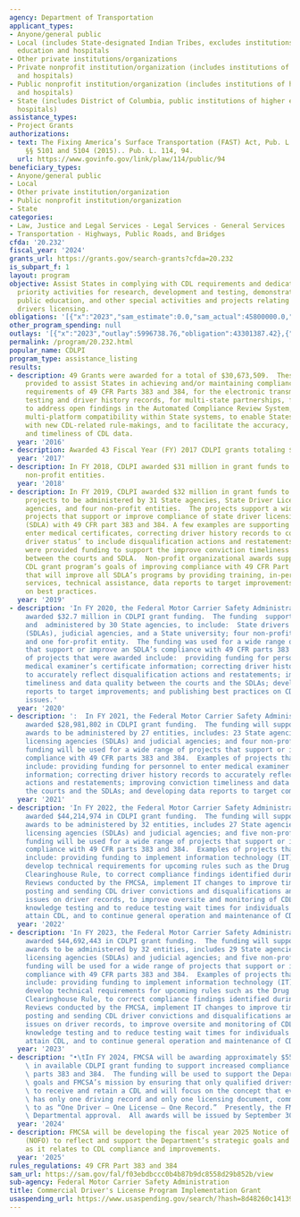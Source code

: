 ```yaml
---
agency: Department of Transportation
applicant_types:
- Anyone/general public
- Local (includes State-designated Indian Tribes, excludes institutions of higher
  education and hospitals
- Other private institutions/organizations
- Private nonprofit institution/organization (includes institutions of higher education
  and hospitals)
- Public nonprofit institution/organization (includes institutions of higher education
  and hospitals)
- State (includes District of Columbia, public institutions of higher education and
  hospitals)
assistance_types:
- Project Grants
authorizations:
- text: The Fixing America’s Surface Transportation (FAST) Act, Pub. L. No. 114-94,
    §§ 5101 and 5104 (2015).. Pub. L. 114, 94.
  url: https://www.govinfo.gov/link/plaw/114/public/94
beneficiary_types:
- Anyone/general public
- Local
- Other private institution/organization
- Public nonprofit institution/organization
- State
categories:
- Law, Justice and Legal Services - Legal Services - General Services
- Transportation - Highways, Public Roads, and Bridges
cfda: '20.232'
fiscal_year: '2024'
grants_url: https://grants.gov/search-grants?cfda=20.232
is_subpart_f: 1
layout: program
objective: Assist States in complying with CDL requirements and dedicate funding to
  priority activities for research, development and testing, demonstration projects,
  public education, and other special activities and projects relating to commercial
  drivers licensing.
obligations: '[{"x":"2023","sam_estimate":0.0,"sam_actual":45800000.0,"usa_spending_actual":42347911.16},{"x":"2024","sam_estimate":0.0,"sam_actual":52030853.0,"usa_spending_actual":49103808.22},{"x":"2025","sam_estimate":0.0,"sam_actual":52030800.0,"usa_spending_actual":-11343.75}]'
other_program_spending: null
outlays: '[{"x":"2023","outlay":5996738.76,"obligation":43301387.42},{"x":"2024","outlay":1739174.69,"obligation":51807060.13},{"x":"2025","outlay":0.0,"obligation":0.0}]'
permalink: /program/20.232.html
popular_name: CDLPI
program_type: assistance_listing
results:
- description: 49 Grants were awarded for a total of $30,673,509.  These awards were
    provided to assist States in achieving and/or maintaining compliance with the
    requirements of 49 CFR Parts 383 and 384, for the electronic transmission of skills
    testing and driver history records, for multi-state partnerships, for training,
    to address open findings in the Automated Compliance Review System, to facilitate
    multi-platform compatibility within State systems, to enable States to comply
    with new CDL-related rule-makings, and to facilitate the accuracy, completeness,
    and timeliness of CDL data.
  year: '2016'
- description: Awarded 43 Fiscal Year (FY) 2017 CDLPI grants totaling $31,200,000.
  year: '2017'
- description: In FY 2018, CDLPI awarded $31 million in grant funds to 39 State and
    non-profit entities.
  year: '2018'
- description: In FY 2019, CDLPI awarded $32 million in grant funds to support 45
    projects to be administered by 31 State agencies, State Driver Licensing or Judicial
    agencies, and four non-profit entities.  The projects support a wide range of
    projects that support or improve compliance of state driver licensing agencies
    (SDLA) with 49 CFR part 383 and 384. A few examples are supporting personnel to
    enter medical certificates, correcting driver history records to correctly reflect
    driver status’ to include disqualification actions and restatements.  Judiciary
    were provided funding to support the improve conviction timeliness and data quality
    between the courts and SDLA.  Non-profit organizational awards support the national
    CDL grant program’s goals of improving compliance with 49 CFR Part 383 and 384
    that will improve all SDLA’s programs by providing training, in-person and online
    services, technical assistance, data reports to target improvements and publications
    on best practices.
  year: '2019'
- description: 'In FY 2020, the Federal Motor Carrier Safety Administration (FMCSA)
    awarded $32.7 million in CDLPI grant funding.  The funding  supported 49 projects
    and  administered by 30 State agencies, to include:  State drivers licensing agencies
    (SDLAs), judicial agencies, and a State university; four non-profit entities;
    and one for-profit entity.  The funding was used for a wide range of projects
    that support or improve an SDLA’s compliance with 49 CFR parts 383 and 384.  Examples
    of projects that were awarded include:  providing funding for personnel to enter
    medical examiner’s certificate information; correcting driver history records
    to accurately reflect disqualification actions and restatements; improving conviction
    timeliness and data quality between the courts and the SDLAs; developing data
    reports to target improvements; and publishing best practices on CDL compliance
    issues.'
  year: '2020'
- description: ':  In FY 2021, the Federal Motor Carrier Safety Administration (FMCSA)
    awarded $28,981,802 in CDLPI grant funding.  The funding will support 35 grant
    awards to be administered by 27 entities, includes: 23 State agencies, State driver’s
    licensing agencies (SDLAs) and judicial agencies; and four non-profit entities.  The
    funding will be used for a wide range of projects that support or improve an SDLA’s
    compliance with 49 CFR parts 383 and 384.  Examples of projects that were awarded
    include: providing funding for personnel to enter medical examiner’s certificate
    information; correcting driver history records to accurately reflect disqualification
    actions and restatements; improving conviction timeliness and data quality between
    the courts and the SDLAs; and developing data reports to target compliance improvements.'
  year: '2021'
- description: 'In FY 2022, the Federal Motor Carrier Safety Administration (FMCSA)
    awarded $44,214,974 in CDLPI grant funding.  The funding will support 38 grant
    awards to be administered by 32 entities, includes 27 State agencies, State driver’s
    licensing agencies (SDLAs) and judicial agencies; and five non-profit entities.  The
    funding will be used for a wide range of projects that support or improve an SDLA’s
    compliance with 49 CFR parts 383 and 384.  Examples of projects that were awarded
    include: providing funding to implement information technology (IT) upgrades and
    develop technical requirements for upcoming rules such as the Drug and Alcohol
    Clearinghouse Rule, to correct compliance findings identified during Annual Program
    Reviews conducted by the FMCSA, implement IT changes to improve timeliness for
    posting and sending CDL driver convictions and disqualifications and data quality
    issues on driver records, to improve oversite and monitoring of CDL skills and
    knowledge testing and to reduce testing wait times for individuals looking to
    attain CDL, and to continue general operation and maintenance of CDL operations.'
  year: '2022'
- description: 'In FY 2023, the Federal Motor Carrier Safety Administration (FMCSA)
    awarded $44,692,443 in CDLPI grant funding.  The funding will support 36 grant
    awards to be administered by 32 entities, includes 29 State agencies, State driver’s
    licensing agencies (SDLAs) and judicial agencies; and five non-profit entities.  The
    funding will be used for a wide range of projects that support or improve an SDLA’s
    compliance with 49 CFR parts 383 and 384.  Examples of projects that were awarded
    include: providing funding to implement information technology (IT) upgrades and
    develop technical requirements for upcoming rules such as the Drug and Alcohol
    Clearinghouse Rule, to correct compliance findings identified during Annual Program
    Reviews conducted by the FMCSA, implement IT changes to improve timeliness for
    posting and sending CDL driver convictions and disqualifications and data quality
    issues on driver records, to improve oversite and monitoring of CDL skills and
    knowledge testing and to reduce testing wait times for individuals looking to
    attain CDL, and to continue general operation and maintenance of CDL operations.'
  year: '2023'
- description: "•\tIn FY 2024, FMCSA will be awarding approximately $55.1 million\
    \ in available CDLPI grant funding to support increased compliance with 49 CFR\
    \ parts 383 and 384.  The funding will be used to support the Department’s strategic\
    \ goals and FMCSA’s mission by ensuring that only qualified drivers are eligible\
    \ to receive and retain a CDL and will focus on the concept that every driver\
    \ has only one driving record and only one licensing document, commonly referred\
    \ to as “One Driver – One License – One Record.”  Presently, the FMCSA is awaiting\
    \ Departmental approval.  All awards will be issued by September 30, 2024."
  year: '2024'
- description: FMCSA will be developing the fiscal year 2025 Notice of Funding Opportunity
    (NOFO) to reflect and support the Department’s strategic goals and priorities
    as it relates to CDL compliance and improvements.
  year: '2025'
rules_regulations: 49 CFR Part 383 and 384
sam_url: https://sam.gov/fal/f03ebdbccc0b4b87b9dc8558d29b852b/view
sub-agency: Federal Motor Carrier Safety Administration
title: Commercial Driver's License Program Implementation Grant
usaspending_url: https://www.usaspending.gov/search/?hash=8d48260c14139959262da8f2a0cf05b6
---
```

